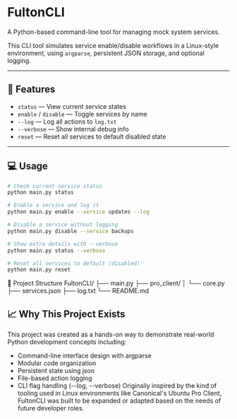 # FultonCLI

A Python-based command-line tool for managing mock system services.

This CLI tool simulates service enable/disable workflows in a Linux-style environment, using `argparse`, persistent JSON storage, and optional logging.

---

## 🔧 Features

- `status` — View current service states
- `enable` / `disable` — Toggle services by name
- `--log` — Log all actions to `log.txt`
- `--verbose` — Show internal debug info
- `reset` — Reset all services to default disabled state

---

## 💻 Usage

```bash
# Check current service status
python main.py status

# Enable a service and log it
python main.py enable --service updates --log

# Disable a service without logging
python main.py disable --service backups

# Show extra details with --verbose
python main.py status --verbose

# Reset all services to default (disabled)
python main.py reset
```

📂 Project Structure
FultonCLI/
├── main.py
├── pro_client/
│   └── core.py
├── services.json
├── log.txt
└── README.md

## 📈 Why This Project Exists
This project was created as a hands-on way to demonstrate real-world Python development concepts including: 
- Command-line interface design with argparse
- Modular code organization
- Persistent state using json
- File-based action logging
- CLI flag handling (--log, --verbose) 
Originally inspired by the kind of tooling used in Linux environments like Canonical's Ubuntu Pro Client, FultonCLI was built to be expanded or adapted based on the needs of future developer roles.